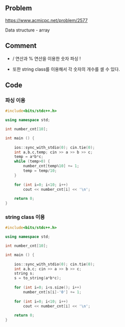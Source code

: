 ## Problem
<https://www.acmicpc.net/problem/2577>

Data structure - array

## Comment
* / 연산과 % 연산을 이용한 숫자 파싱 !

* 또한 string class를 이용해서 각 숫자의 개수를 셀 수 있다.


## Code

### 파싱 이용
```c++
#include<bits/stdc++.h>

using namespace std;

int number_cnt[10];

int main () {
    
    ios::sync_with_stdio(0); cin.tie(0);
    int a,b,c,temp; cin >> a >> b >> c;
    temp = a*b*c;
    while (temp>0) {
        number_cnt[temp%10] += 1;
        temp = temp/10;
    }
    
    for (int i=0; i<10; i++)
        cout << number_cnt[i] << '\n';
    
    return 0;
}
```

### string class 이용
```c++
#include<bits/stdc++.h>

using namespace std;

int number_cnt[10];

int main () {
    
    ios::sync_with_stdio(0); cin.tie(0);
    int a,b,c; cin >> a >> b >> c;
    string s;
    s = to_string(a*b*c);
    
    for (int i=0; i<s.size(); i++)
        number_cnt[s[i]-'0'] += 1;
    
    for (int i=0; i<10; i++)
        cout << number_cnt[i] << '\n';
    
    return 0;
}
```
